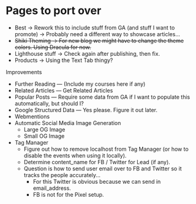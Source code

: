 # Pages to port over

- Best -> Rework this to include stuff from GA (and stuff I want to promote) -> Probably need a different way to showcase articles...
- ~~Shiki Theming -> For new blog we might have to change the theme colors. Using Dracula for now.~~
- Lighthouse stuff -> Check again after publishing, then fix.
- Products -> Using the Text Tab thingy?

Improvements

- Further Reading — (Include my courses here if any)
- Related Articles — Get Related Articles
- Popular Posts — Require some data from GA if I want to populate this automatically, but should I?
- Google Structured Data — Yes please. Figure it out later.
- Webmentions
- Automatic Social Media Image Generation
  - Large OG Image
  - Small OG Image
- Tag Manager
  - Figure out how to remove localhost from Tag Manager (or how to disable the events when using it locally).
  - Determine content_name for FB / Twitter for Lead (if any).
  - Question is how to send user email over to FB and Twitter so it tracks the people accurately...
    - For this Twitter is obvious because we can send in email_address.
    - FB is not for the Pixel setup.
